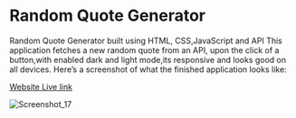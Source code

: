  # Random Quote Generator
 
 
 Random Quote Generator built using HTML, CSS,JavaScript and API
 This application fetches a new random quote from an API, upon the click of a button,with enabled dark and light mode,its responsive and looks good on all devices. Here’s   a screenshot of what the finished application looks like:
 
 [Website Live link](https://quote-a-day.netlify.app/)
 
 ![Screenshot_17](https://user-images.githubusercontent.com/117892673/203522468-2b9eca5f-78c4-42c1-b491-1e8561516b33.png)


  




